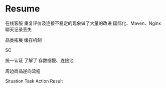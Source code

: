 # Resume

在线客服
重复评价及连接不稳定的现象做了大量的改进
国际化、Maven、Nginx
聊天记录丢失

品类拓展
缓存机制

SC

统一认证
了解了
存数据慢、连接池

周边商品逆向流程

Situation
Task
Action
Result

